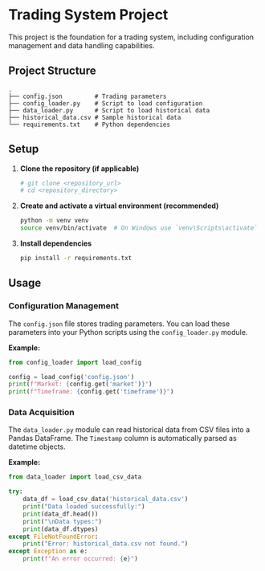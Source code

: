 # Trading System Project

This project is the foundation for a trading system, including configuration management and data handling capabilities.

## Project Structure

```
.
├── config.json         # Trading parameters
├── config_loader.py    # Script to load configuration
├── data_loader.py      # Script to load historical data
├── historical_data.csv # Sample historical data
└── requirements.txt    # Python dependencies
```

## Setup

1.  **Clone the repository (if applicable)**
    ```bash
    # git clone <repository_url>
    # cd <repository_directory>
    ```

2.  **Create and activate a virtual environment (recommended)**
    ```bash
    python -m venv venv
    source venv/bin/activate  # On Windows use `venv\Scripts\activate`
    ```

3.  **Install dependencies**
    ```bash
    pip install -r requirements.txt
    ```

## Usage

### Configuration Management

The `config.json` file stores trading parameters. You can load these parameters into your Python scripts using the `config_loader.py` module.

**Example:**

```python
from config_loader import load_config

config = load_config('config.json')
print(f"Market: {config.get('market')}")
print(f"Timeframe: {config.get('timeframe')}")
```

### Data Acquisition

The `data_loader.py` module can read historical data from CSV files into a Pandas DataFrame. The `Timestamp` column is automatically parsed as datetime objects.

**Example:**

```python
from data_loader import load_csv_data

try:
    data_df = load_csv_data('historical_data.csv')
    print("Data loaded successfully:")
    print(data_df.head())
    print("\nData types:")
    print(data_df.dtypes)
except FileNotFoundError:
    print("Error: historical_data.csv not found.")
except Exception as e:
    print(f"An error occurred: {e}")

```
